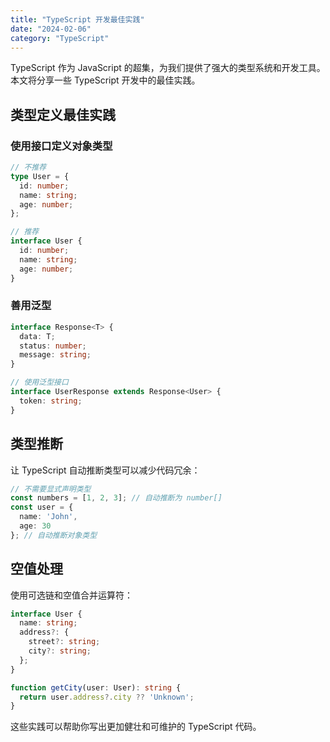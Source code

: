 ```yaml
---
title: "TypeScript 开发最佳实践"
date: "2024-02-06"
category: "TypeScript"
---
```


TypeScript 作为 JavaScript 的超集，为我们提供了强大的类型系统和开发工具。本文将分享一些 TypeScript 开发中的最佳实践。

## 类型定义最佳实践

### 使用接口定义对象类型

```typescript
// 不推荐
type User = {
  id: number;
  name: string;
  age: number;
};

// 推荐
interface User {
  id: number;
  name: string;
  age: number;
}
```

### 善用泛型

```typescript
interface Response<T> {
  data: T;
  status: number;
  message: string;
}

// 使用泛型接口
interface UserResponse extends Response<User> {
  token: string;
}
```

## 类型推断

让 TypeScript 自动推断类型可以减少代码冗余：

```typescript
// 不需要显式声明类型
const numbers = [1, 2, 3]; // 自动推断为 number[]
const user = {
  name: 'John',
  age: 30
}; // 自动推断对象类型
```

## 空值处理

使用可选链和空值合并运算符：

```typescript
interface User {
  name: string;
  address?: {
    street?: string;
    city?: string;
  };
}

function getCity(user: User): string {
  return user.address?.city ?? 'Unknown';
}
```

这些实践可以帮助你写出更加健壮和可维护的 TypeScript 代码。 